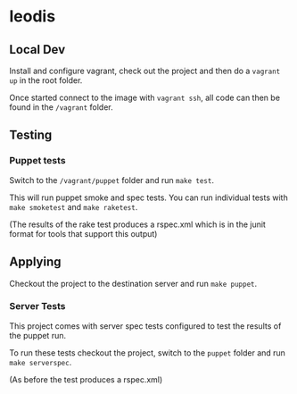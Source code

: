 # leodis

## Local Dev

Install and configure vagrant, check out the project and then do a `vagrant up` in the root folder.

Once started connect to the image with `vagrant ssh`, all code can then be found in the `/vagrant` folder.

## Testing

### Puppet tests

Switch to the `/vagrant/puppet` folder and run `make test`.

This will run puppet smoke and spec tests. You can run individual tests with `make smoketest` and `make raketest`.

(The results of the rake test produces a rspec.xml which is in the junit format for tools that support this output)

## Applying

Checkout the project to the destination server and run `make puppet`.

### Server Tests

This project comes with server spec tests configured to test the results of the puppet run.

To run these tests checkout the project, switch to the `puppet` folder and run `make serverspec`.

(As before the test produces a rspec.xml)
